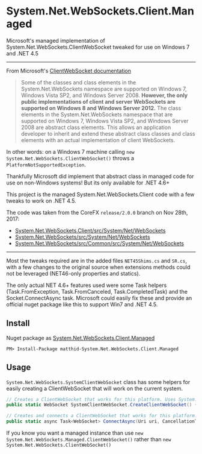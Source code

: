 # System.Net.WebSockets.Client.Managed
Microsoft's managed implementation of System.Net.WebSockets.ClientWebSocket tweaked for use on Windows 7 and .NET 4.5

---

From Microsoft's [ClientWebSocket documentation](https://msdn.microsoft.com/en-us/library/system.net.websockets.clientwebsocket(v=vs.110).aspx)
> Some of the classes and class elements in the System.Net.WebSockets namespace are supported on Windows 7, Windows Vista SP2, and Windows Server 2008. **However, the only public implementations of client and server WebSockets are supported on Windows 8 and Windows Server 2012.** The class elements in the System.Net.WebSockets namespace that are supported on Windows 7, Windows Vista SP2, and Windows Server 2008 are abstract class elements. This allows an application developer to inherit and extend these abstract class classes and class elements with an actual implementation of client WebSockets.

In other words: on a Windows 7 machine calling `new System.Net.WebSockets.ClientWebSocket()` throws a `PlatformNotSupportedException`. 

Thankfully Microsoft did implement that abstract class in managed code for use on non-Windows systems! But its only available for .NET 4.6+

This project is the managed System.Net.WebSockets.Client code with a few tweaks to work on .NET 4.5.

The code was taken from the CoreFX `release/2.0.0` branch on Nov 28th, 2017:
* [System.Net.WebSockets.Client/src/System/Net/WebSockets](https://github.com/dotnet/corefx/tree/17c427343d7f2e9321f96a5615e4f0687878cfcf/src/System.Net.WebSockets.Client/src/System/Net/WebSockets)
* [System.Net.WebSockets/src/System/Net/WebSockets](https://github.com/dotnet/corefx/tree/17c427343d7f2e9321f96a5615e4f0687878cfcf/src/System.Net.WebSockets/src/System/Net/WebSockets)
* [System.Net.WebSockets/src/Common/src/System/Net/WebSockets](https://github.com/dotnet/corefx/tree/17c427343d7f2e9321f96a5615e4f0687878cfcf/src/Common/src/System/Net/WebSockets)

---

Most the tweaks required are in the added files `NET45Shims.cs` and `SR.cs`, with a few changes to the original source when extensions methods could not be leveraged (NET46-only properties and statics). 

The only actual NET 4.6+ features used were some Task helpers (Task.FromException, Task.FromCanceled, Task.CompletedTask) and the Socket.ConnectAsync task. Microsoft could easily fix these and provide an official nuget package like this to support Win7 and .NET 4.5.

## Install

Nuget package as [System.Net.WebSockets.Client.Managed](https://www.nuget.org/packages/matthid-System.Net.WebSockets.Client.Managed/)

`PM> Install-Package matthid-System.Net.WebSockets.Client.Managed`

## Usage

`System.Net.WebSockets.SystemClientWebSocket` class has some helpers for easily creating a ClientWebSocket that will work on the current system. 

```cs
// Creates a ClientWebSocket that works for this platform. Uses System.Net.WebSockets.ClientWebSocket if supported or System.Net.WebSockets.Managed.ClientWebSocket if not.
public static WebSocket SystemClientWebSocket.CreateClientWebSocket() { ... }

// Creates and connects a ClientWebSocket that works for this platform. Uses System.Net.WebSockets.ClientWebSocket if supported or System.Net.WebSockets.Managed.ClientWebSocket if not.
public static async Task<WebSocket> ConnectAsync(Uri uri, CancellationToken cancellationToken)
```

If you know you want a managed instance than use `new System.Net.WebSockets.Managed.ClientWebSocket()` rather than `new System.Net.WebSockets.ClientWebSocket()`
